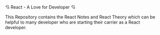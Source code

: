 💘 React - A Love for Developer 💘

 This Repository contains the React Notes and React Theory which can be helpful to many developer who are starting their carrier as a React developer.